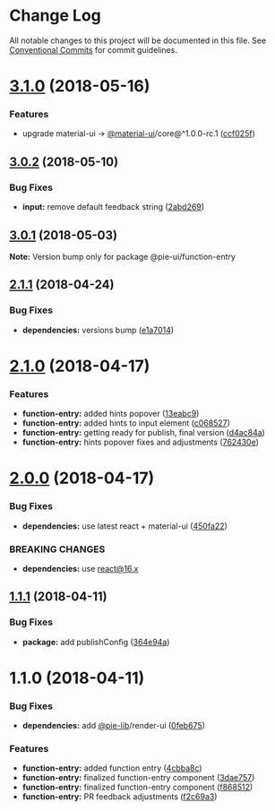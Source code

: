 # Change Log

All notable changes to this project will be documented in this file.
See [Conventional Commits](https://conventionalcommits.org) for commit guidelines.

<a name="3.1.0"></a>
# [3.1.0](https://github.com/pie-framework/pie-ui/compare/@pie-ui/function-entry@3.0.2...@pie-ui/function-entry@3.1.0) (2018-05-16)


### Features

* upgrade material-ui -> [@material-ui](https://github.com/material-ui)/core@^1.0.0-rc.1 ([ccf025f](https://github.com/pie-framework/pie-ui/commit/ccf025f))




<a name="3.0.2"></a>
## [3.0.2](https://github.com/pie-framework/pie-ui/compare/@pie-ui/function-entry@3.0.1...@pie-ui/function-entry@3.0.2) (2018-05-10)


### Bug Fixes

* **input:** remove default feedback string ([2abd269](https://github.com/pie-framework/pie-ui/commit/2abd269))




<a name="3.0.1"></a>
## [3.0.1](https://github.com/pie-framework/pie-ui/compare/@pie-ui/function-entry@3.0.0...@pie-ui/function-entry@3.0.1) (2018-05-03)




**Note:** Version bump only for package @pie-ui/function-entry

<a name="2.1.1"></a>
## [2.1.1](https://github.com/pie-framework/pie-ui/compare/@pie-ui/function-entry@2.1.0...@pie-ui/function-entry@2.1.1) (2018-04-24)


### Bug Fixes

* **dependencies:** versions bump ([e1a7014](https://github.com/pie-framework/pie-ui/commit/e1a7014))




<a name="2.1.0"></a>
# [2.1.0](https://github.com/pie-framework/pie-ui/compare/@pie-ui/function-entry@2.0.0...@pie-ui/function-entry@2.1.0) (2018-04-17)


### Features

* **function-entry:** added hints popover ([13eabc9](https://github.com/pie-framework/pie-ui/commit/13eabc9))
* **function-entry:** added hints to input element ([c068527](https://github.com/pie-framework/pie-ui/commit/c068527))
* **function-entry:** getting ready for publish, final version ([d4ac84a](https://github.com/pie-framework/pie-ui/commit/d4ac84a))
* **function-entry:** hints popover fixes and adjustments ([762430e](https://github.com/pie-framework/pie-ui/commit/762430e))




<a name="2.0.0"></a>

# [2.0.0](https://github.com/pie-framework/pie-ui/compare/@pie-ui/function-entry@1.1.1...@pie-ui/function-entry@2.0.0) (2018-04-17)

### Bug Fixes

* **dependencies:** use latest react + material-ui ([450fa22](https://github.com/pie-framework/pie-ui/commit/450fa22))

### BREAKING CHANGES

* **dependencies:** use react@16.x

<a name="1.1.1"></a>

## [1.1.1](https://github.com/pie-framework/pie-ui/compare/@pie-ui/function-entry@1.1.0...@pie-ui/function-entry@1.1.1) (2018-04-11)

### Bug Fixes

* **package:** add publishConfig ([364e94a](https://github.com/pie-framework/pie-ui/commit/364e94a))

<a name="1.1.0"></a>

# 1.1.0 (2018-04-11)

### Bug Fixes

* **dependencies:** add [@pie-lib](https://github.com/pie-lib)/render-ui ([0feb675](https://github.com/pie-framework/pie-ui/commit/0feb675))

### Features

* **function-entry:** added function entry ([4cbba8c](https://github.com/pie-framework/pie-ui/commit/4cbba8c))
* **function-entry:** finalized function-entry component ([3dae757](https://github.com/pie-framework/pie-ui/commit/3dae757))
* **function-entry:** finalized function-entry component ([f868512](https://github.com/pie-framework/pie-ui/commit/f868512))
* **function-entry:** PR feedback adjustments ([f2c69a3](https://github.com/pie-framework/pie-ui/commit/f2c69a3))
